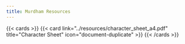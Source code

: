 ```yaml
---
title: Murdham Resources
---
```


{{< cards >}}
  {{< card link="../resources/character_sheet_a4.pdf" title="Character Sheet" icon="document-duplicate" >}}
{{< /cards >}}
